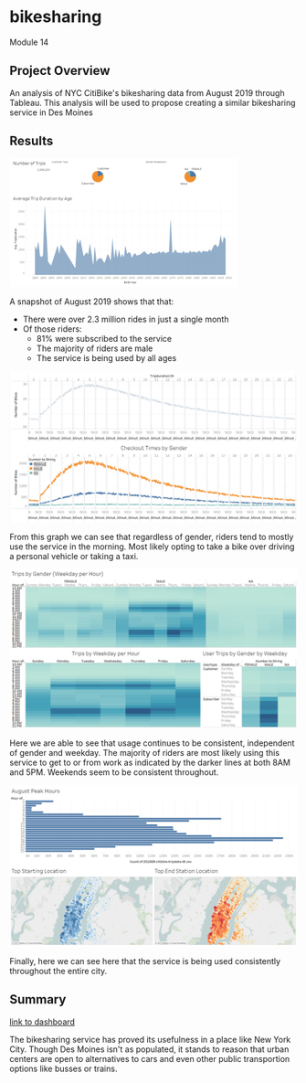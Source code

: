 # bikesharing
Module 14

## **Project Overview**
An analysis of NYC CitiBike's bikesharing data from August 2019 through Tableau. This analysis will be used to propose creating a similar bikesharing service in Des Moines

## Results
<img src="https://github.com/nguyenauloi/bikesharing/blob/main/resources/imgs/Dashboard%201.PNG" width="400">

A snapshot of August 2019 shows that that:
 - There were over 2.3 million rides in just a single month
 - Of those riders:
    - 81% were subscribed to the service
    - The majority of riders are male
    - The service is being used by all ages

<img src="https://github.com/nguyenauloi/bikesharing/blob/main/resources/imgs/Dashboard%202.PNG" width="600">

From this graph we can see that regardless of gender, riders tend to mostly use the service in the morning. Most likely opting to take a bike over driving a personal vehicle or taking a taxi. 

<img src="https://github.com/nguyenauloi/bikesharing/blob/main/resources/imgs/Dashboard%203.PNG" width="600">

Here we are able to see that usage continues to be consistent, independent of gender and weekday. The majority of riders are most likely using this service to get to or from work as indicated by the darker lines at both 8AM and 5PM. Weekends seem to be consistent throughout. 

<img src="https://github.com/nguyenauloi/bikesharing/blob/main/resources/imgs/Dashboard%204.PNG" width="600">

Finally, here we can see here that the service is being used consistently throughout the entire city.

## Summary
[link to dashboard](https://public.tableau.com/views/14-Challenge_16684793037360/Story1?:language=en-US&:display_count=n&:origin=viz_share_link)

The bikesharing service has proved its usefulness in a place like New York City. Though Des Moines isn't as populated, it stands to reason that urban centers are open to alternatives to cars and even other public transportion options like busses or trains. 


